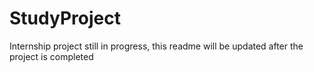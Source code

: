 # StudyProject

Internship project still in progress, this readme will be updated after the project is completed
